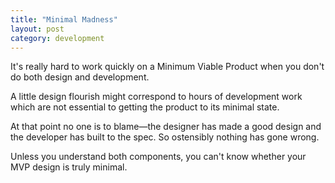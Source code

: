 ```yaml
---
title: "Minimal Madness"
layout: post
category: development
---
```


It's really hard to work quickly on a Minimum Viable Product when you don't do both design and development.

A little design flourish might correspond to hours of development work which are not essential to getting the product to its minimal state. 

At that point no one is to blame—the designer has made a good design and the developer has built to the spec. So ostensibly nothing has gone wrong. 

Unless you understand both components, you can't know whether your MVP design is truly minimal.